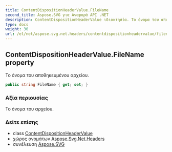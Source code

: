```yaml
---
title: ContentDispositionHeaderValue.FileName
second_title: Aspose.SVG για Αναφορά API .NET
description: ContentDispositionHeaderValue ιδιοκτησία. Το όνομα του αποθηκευμένου αρχείου.
type: docs
weight: 30
url: /el/net/aspose.svg.net.headers/contentdispositionheadervalue/filename/
---
```

## ContentDispositionHeaderValue.FileName property

Το όνομα του αποθηκευμένου αρχείου.

```csharp
public string FileName { get; set; }
```

### Αξία περιουσίας

Το όνομα του αρχείου.

### Δείτε επίσης

* class [ContentDispositionHeaderValue](../)
* χώρος ονομάτων [Aspose.Svg.Net.Headers](../../contentdispositionheadervalue/)
* συνέλευση [Aspose.SVG](../../../)


